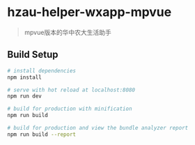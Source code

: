 # hzau-helper-wxapp-mpvue

> mpvue版本的华中农大生活助手

## Build Setup

``` bash
# install dependencies
npm install

# serve with hot reload at localhost:8080
npm run dev

# build for production with minification
npm run build

# build for production and view the bundle analyzer report
npm run build --report
```
